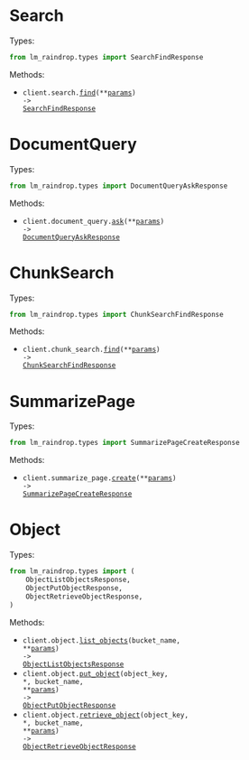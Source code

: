 # Search

Types:

```python
from lm_raindrop.types import SearchFindResponse
```

Methods:

- <code title="post /v1/search">client.search.<a href="./src/lm_raindrop/resources/search.py">find</a>(\*\*<a href="src/lm_raindrop/types/search_find_params.py">params</a>) -> <a href="./src/lm_raindrop/types/search_find_response.py">SearchFindResponse</a></code>

# DocumentQuery

Types:

```python
from lm_raindrop.types import DocumentQueryAskResponse
```

Methods:

- <code title="post /v1/document_query">client.document_query.<a href="./src/lm_raindrop/resources/document_query.py">ask</a>(\*\*<a href="src/lm_raindrop/types/document_query_ask_params.py">params</a>) -> <a href="./src/lm_raindrop/types/document_query_ask_response.py">DocumentQueryAskResponse</a></code>

# ChunkSearch

Types:

```python
from lm_raindrop.types import ChunkSearchFindResponse
```

Methods:

- <code title="post /v1/chunk_search">client.chunk_search.<a href="./src/lm_raindrop/resources/chunk_search.py">find</a>(\*\*<a href="src/lm_raindrop/types/chunk_search_find_params.py">params</a>) -> <a href="./src/lm_raindrop/types/chunk_search_find_response.py">ChunkSearchFindResponse</a></code>

# SummarizePage

Types:

```python
from lm_raindrop.types import SummarizePageCreateResponse
```

Methods:

- <code title="post /v1/summarize_page">client.summarize_page.<a href="./src/lm_raindrop/resources/summarize_page.py">create</a>(\*\*<a href="src/lm_raindrop/types/summarize_page_create_params.py">params</a>) -> <a href="./src/lm_raindrop/types/summarize_page_create_response.py">SummarizePageCreateResponse</a></code>

# Object

Types:

```python
from lm_raindrop.types import (
    ObjectListObjectsResponse,
    ObjectPutObjectResponse,
    ObjectRetrieveObjectResponse,
)
```

Methods:

- <code title="get /v1/object/{bucket_name}">client.object.<a href="./src/lm_raindrop/resources/object.py">list_objects</a>(bucket_name, \*\*<a href="src/lm_raindrop/types/object_list_objects_params.py">params</a>) -> <a href="./src/lm_raindrop/types/object_list_objects_response.py">ObjectListObjectsResponse</a></code>
- <code title="post /v1/object/{bucket_name}/{object_key}">client.object.<a href="./src/lm_raindrop/resources/object.py">put_object</a>(object_key, \*, bucket_name, \*\*<a href="src/lm_raindrop/types/object_put_object_params.py">params</a>) -> <a href="./src/lm_raindrop/types/object_put_object_response.py">ObjectPutObjectResponse</a></code>
- <code title="get /v1/object/{bucket_name}/{object_key}">client.object.<a href="./src/lm_raindrop/resources/object.py">retrieve_object</a>(object_key, \*, bucket_name, \*\*<a href="src/lm_raindrop/types/object_retrieve_object_params.py">params</a>) -> <a href="./src/lm_raindrop/types/object_retrieve_object_response.py">ObjectRetrieveObjectResponse</a></code>
